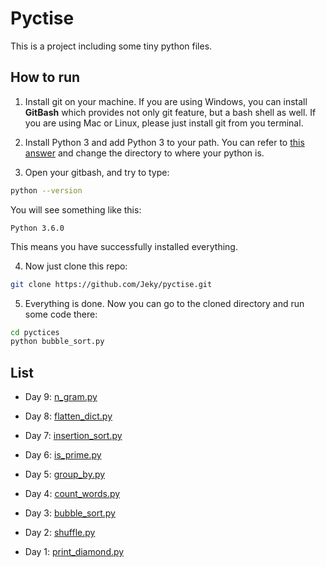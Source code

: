 # Pyctise
This is a project including some tiny python files.

## How to run

1. Install git on your machine. If you are using Windows, you can install **GitBash** which provides not only git feature, but a bash shell as well. If you are using Mac or Linux, please just install git from you terminal.

2. Install Python 3 and add Python 3 to your path. You can refer to [this answer](https://superuser.com/questions/143119/how-to-add-python-to-the-windows-path) and change the directory to where your python is.

3. Open your gitbash, and try to type:

```Bash
python --version
```

You will see something like this: 
```
Python 3.6.0
```

This means you have successfully installed everything.

4. Now just clone this repo: 

```Bash
git clone https://github.com/Jeky/pyctise.git
```

5. Everything is done. Now you can go to the cloned directory and run some code there:

```Bash
cd pyctices
python bubble_sort.py
```


## List

* Day 9: [n_gram.py](n_gram.py)

* Day 8: [flatten_dict.py](flatten_dict.py)

* Day 7: [insertion_sort.py](insertion_sort.py)

* Day 6: [is_prime.py](is_prime.py)

* Day 5: [group_by.py](group_by.py)

* Day 4: [count_words.py](count_words.py)

* Day 3: [bubble_sort.py](bubble_sort.py)

* Day 2: [shuffle.py](shuffle.py)

* Day 1: [print_diamond.py](print_diamond.py)